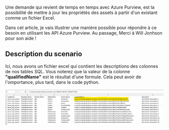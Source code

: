 Une demande qui revient de temps en temps avec Azure Purview, est la possibilité de mettre à jour les propriétés des assets à partir d'un existant comme un fichier Excel.

Dans cet article, je vais illustrer une manière possible pour répondre à ce besoin en utilisant les API Azure Purview. Au passage, Merci à Will Jonhson pour son aide !

## Description du scenario

Ici, nous avons un fichier excel qui contient les descriptions des colonnes de nos tables SQL. Vous noterez que la valeur de la colonne **"qualifiedName"** est le résultat d'une formule. Cela peut avoir de l'omportance, plus tard, dans le code python.

![Excel](Pictures/001.png)

